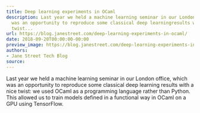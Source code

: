 ```yaml
---
title: Deep learning experiments in OCaml
description: Last year we held a machine learning seminar in our London office,which
  was an opportunity to reproduce some classical deep learningresults with a nice
  twist...
url: https://blog.janestreet.com/deep-learning-experiments-in-ocaml/
date: 2018-09-20T00:00:00-00:00
preview_image: https://blog.janestreet.com/deep-learning-experiments-in-ocaml/camel.jpg
authors:
- Jane Street Tech Blog
source:
---
```


<p>Last year we held a machine learning seminar in our London office,
which was an opportunity to reproduce some classical deep learning
results with a nice twist: we used OCaml as a programming language
rather than Python. This allowed us to train models defined in a
functional way in OCaml on a GPU using TensorFlow.</p>


